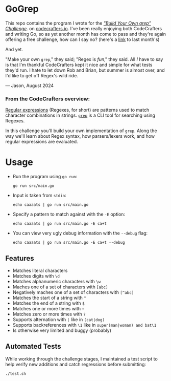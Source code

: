 # GoGrep

This repo contains the program I wrote for the *["Build Your Own grep" Challenge](https://app.codecrafters.io/courses/grep/overview)*. on [codecrafters.io](https://codecrafters.io). I've been really enjoying both CodeCrafters and writing Go, so as yet another month has come to pass and they're again offering a free challenge, how can I say no? (here's a [link](https://github.com/jasonflorentino/go-http-server) to last month's)

And yet.

"Make your own `grep`," they said; "Regex is *fun*," they said. All *I* have to say is that I'm thankful CodeCrafters kept it nice and simple for what tests they'd run. I hate to let down Rob and Brian, but summer is almost over, and I'd like to get off Regex's wild ride.

— Jason, August 2024

### From the CodeCrafters overview:

[Regular expressions](https://en.wikipedia.org/wiki/Regular_expression)
(Regexes, for short) are patterns used to match character combinations in
strings. [`grep`](https://en.wikipedia.org/wiki/Grep) is a CLI tool for
searching using Regexes.

In this challenge you'll build your own implementation of `grep`. Along the way
we'll learn about Regex syntax, how parsers/lexers work, and how regular
expressions are evaluated.

# Usage

- Run the program using `go run`:
  ```
  go run src/main.go
  ```
- Input is taken from `stdin`:
  ```
  echo caaaats | go run src/main.go
  ```
- Specify a pattern to match against with the `-E` option:
  ```
  echo caaaats | go run src/main.go -E ca+t
  ```
- You can view very ugly debug information with the `--debug` flag:
  ```
  echo caaaats | go run src/main.go -E ca+t --debug
  ```

## Features
- Matches literal characters
- Matches digits with `\d`
- Matches alphanumeric characters with `\w`
- Maches one of a set of characters with `[abc]`
- Negatively maches one of a set of characters with `[^abc]`
- Matches the start of a string with `^`
- Matches the end of a string with `$`
- Matches one or more times with `+`
- Matches zero or more times with `?`
- Supports alternation with `|` like in `(cat|dog)`
- Supports backreferences with `\1` like in `super(man|woman) and bat\1`
- Is otherwise very limited and buggy (probably)

## Automated Tests
While working through the challenge stages, I maintained a test script to help verify new additions and catch regressions before submitting:
```bash
./test.sh
```
